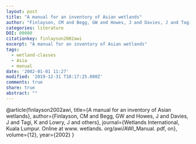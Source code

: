 ```yaml
---
layout: post
title: "A manual for an inventory of Asian wetlands"
author: "Finlayson, CM and Begg, GW and Howes, J and Davies, J and Tagi, K and Lowry, J and others"
categories: literature
DOI: 00000
citationkey: finlayson2002awi
excerpt: "A manual for an inventory of Asian wetlands"
tags:
  - wetland-classes
  - Asia
  - manual
date: '2002-01-01 11:27'
modified: '2019-12-31 T18:17:25.000Z'
comments: true
share: true
abstract: ""
---
```


@article{finlayson2002awi,
  title={A manual for an inventory of Asian wetlands},
  author={Finlayson, CM and Begg, GW and Howes, J and Davies, J and Tagi, K and Lowry, J and others},
  journal={Wetlands International, Kuala Lumpur. Online at www. wetlands. org/awi/AWI\_Manual. pdf, on},
  volume={12},
  year={2002}
}

